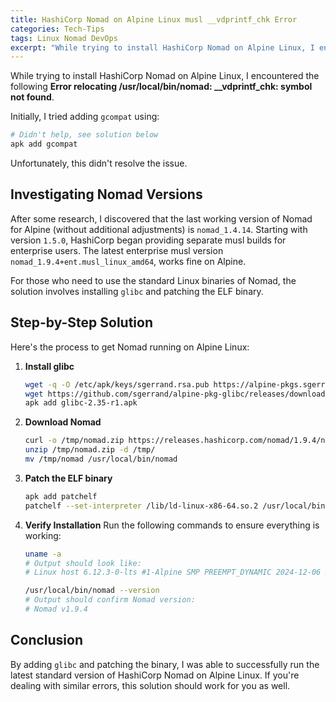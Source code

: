 ```yaml
---
title: HashiCorp Nomad on Alpine Linux musl __vdprintf_chk Error
categories: Tech-Tips
tags: Linux Nomad DevOps
excerpt: "While trying to install HashiCorp Nomad on Alpine Linux, I encountered the following Error relocating /usr/local/bin/nomad: __vdprintf_chk: symbol not found."
---
```


While trying to install HashiCorp Nomad on Alpine Linux, I encountered the following **Error relocating /usr/local/bin/nomad: __vdprintf_chk: symbol not found**.

Initially, I tried adding `gcompat` using:

```sh
# Didn't help, see solution below
apk add gcompat
```

Unfortunately, this didn't resolve the issue.

## Investigating Nomad Versions

After some research, I discovered that the last working version of Nomad for Alpine (without additional adjustments) is `nomad_1.4.14`. Starting with version `1.5.0`, HashiCorp began providing separate musl builds for enterprise users. The latest enterprise musl version `nomad_1.9.4+ent.musl_linux_amd64`, works fine on Alpine.

For those who need to use the standard Linux binaries of Nomad, the solution involves installing `glibc` and patching the ELF binary.

## Step-by-Step Solution

Here's the process to get Nomad running on Alpine Linux:

1. **Install glibc**
   ```sh
   wget -q -O /etc/apk/keys/sgerrand.rsa.pub https://alpine-pkgs.sgerrand.com/sgerrand.rsa.pub
   wget https://github.com/sgerrand/alpine-pkg-glibc/releases/download/2.35-r1/glibc-2.35-r1.apk
   apk add glibc-2.35-r1.apk
   ```

2. **Download Nomad**
   ```sh
   curl -o /tmp/nomad.zip https://releases.hashicorp.com/nomad/1.9.4/nomad_1.9.4_linux_amd64.zip
   unzip /tmp/nomad.zip -d /tmp/
   mv /tmp/nomad /usr/local/bin/nomad
   ```

3. **Patch the ELF binary**
   ```sh
   apk add patchelf
   patchelf --set-interpreter /lib/ld-linux-x86-64.so.2 /usr/local/bin/nomad
   ```

4. **Verify Installation**
   Run the following commands to ensure everything is working:
   ```sh
   uname -a
   # Output should look like:
   # Linux host 6.12.3-0-lts #1-Alpine SMP PREEMPT_DYNAMIC 2024-12-06 22:35:17 x86_64 GNU/Linux
   
   /usr/local/bin/nomad --version
   # Output should confirm Nomad version:
   # Nomad v1.9.4
   ```

## Conclusion

By adding `glibc` and patching the binary, I was able to successfully run the latest standard version of HashiCorp Nomad on Alpine Linux. If you're dealing with similar errors, this solution should work for you as well.
